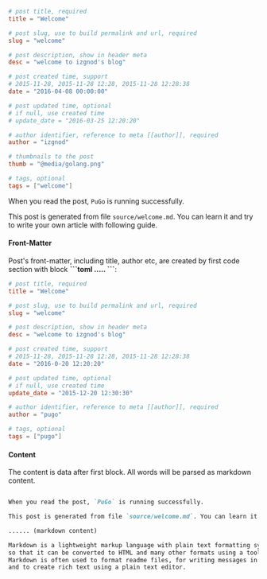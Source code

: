 ```toml
# post title, required
title = "Welcome"

# post slug, use to build permalink and url, required
slug = "welcome"

# post description, show in header meta
desc = "welcome to izgnod's blog"

# post created time, support
# 2015-11-28, 2015-11-28 12:28, 2015-11-28 12:28:38
date = "2016-04-08 00:00:00"

# post updated time, optional
# if null, use created time
# update_date = "2016-03-25 12:20:20"

# author identifier, reference to meta [[author]], required
author = "izgnod"

# thumbnails to the post
thumb = "@media/golang.png"

# tags, optional
tags = ["welcome"]
```

When you read the post, `PuGo` is running successfully.

This post is generated from file `source/welcome.md`. You can learn it and try to write your own article with following guide.

#### Front-Matter

Post's front-matter, including title, author etc, are created by first code section with block **\`\`\`toml ..... \`\`\`**:

```toml
# post title, required
title = "Welcome"

# post slug, use to build permalink and url, required
slug = "welcome"

# post description, show in header meta
desc = "welcome to izgnod's blog"

# post created time, support
# 2015-11-28, 2015-11-28 12:28, 2015-11-28 12:28:38
date = "2016-0-20 12:20:20"

# post updated time, optional
# if null, use created time
update_date = "2015-12-20 12:30:30"

# author identifier, reference to meta [[author]], required
author = "pugo"

# tags, optional
tags = ["pugo"]
```

#### Content

The content is data after first block. All words will be parsed as markdown content.

```markdown

When you read the post, `PuGo` is running successfully.

This post is generated from file `source/welcome.md`. You can learn it and try to write your own article with following guide.

...... (markdown content)

Markdown is a lightweight markup language with plain text formatting syntax designed
so that it can be converted to HTML and many other formats using a tool by the same name.
Markdown is often used to format readme files, for writing messages in online discussion forums,
and to create rich text using a plain text editor.

```
